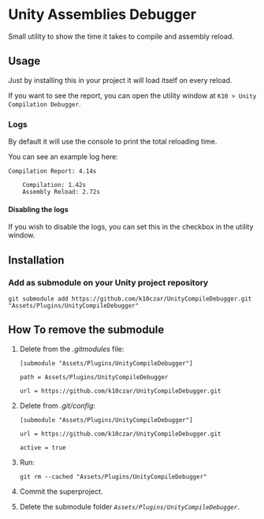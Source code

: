 # Unity Assemblies Debugger

Small utility to show the time it takes to compile and assembly reload.

## Usage

Just by installing this in your project it will load itself on every reload.

If you want to see the report, you can open the utility window at `K10 > Unity Compilation Debugger`.

### Logs

By default it will use the console to print the total reloading time.

You can see an example log here:

```
Compilation Report: 4.14s

	Compilation: 1.42s
	Assembly Reload: 2.72s
```

#### Disabling the logs

If you wish to disable the logs, you can set this in the checkbox in the utility window.

## Installation

### Add as submodule on your Unity project repository

``git submodule add https://github.com/k10czar/UnityCompileDebugger.git "Assets/Plugins/UnityCompileDebugger"``

## How To remove the submodule

1.  Delete from the  _.gitmodules_  file:

	`[submodule "Assets/Plugins/UnityCompileDebugger"]`
	
	`path = Assets/Plugins/UnityCompileDebugger`
	
	`url = https://github.com/k10czar/UnityCompileDebugger.git`
	
2.  Delete from  _.git/config_:

	`[submodule "Assets/Plugins/UnityCompileDebugger"]`
	
	`url = https://github.com/k10czar/UnityCompileDebugger.git`
	
	`active = true`
	
3.  Run:

	`git rm --cached "Assets/Plugins/UnityCompileDebugger"`

4.  Commit the superproject.

5.  Delete the submodule folder _`Assets/Plugins/UnityCompileDebugger`_.